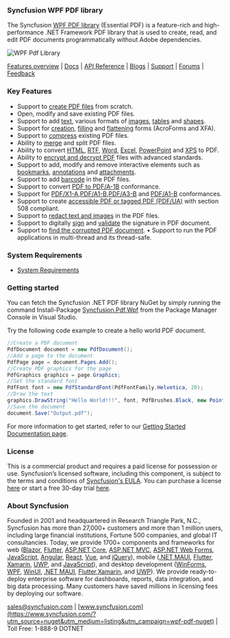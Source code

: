 ### Syncfusion WPF PDF library
The Syncfusion [WPF PDF library](https://www.syncfusion.com/pdf-framework/net?utm_source=nuget&utm_medium=listing&utm_campaign=wpf-pdf-nuget) (Essential PDF) is a feature-rich and high-performance .NET Framework PDF library that is used to create, read, and edit PDF documents programmatically without Adobe dependencies.

![WPF Pdf Library](https://cdn.syncfusion.com/nuget-readme/fileformats/net-pdf-library.png)

[Features overview](https://www.syncfusion.com/pdf-framework/net?utm_source=nuget&utm_medium=listing&utm_campaign=wpf-pdf-nuget) | [Docs](https://help.syncfusion.com/file-formats/pdf/overview?utm_source=nuget&utm_medium=listing&utm_campaign=wpf-pdf-nuget) | [API Reference](https://help.syncfusion.com/cr/file-formats/Syncfusion.Pdf.html?utm_source=nuget&utm_medium=listing&utm_campaign=wpf-pdf-nuget) | [Blogs](https://www.syncfusion.com/blogs/?utm_source=nuget&utm_medium=listing&utm_campaign=wpf-pdf-nuget&s=pdf) | [Support](https://support.syncfusion.com/create?utm_source=nuget&utm_medium=listing&utm_campaign=wpf-pdf-nuget) | [Forums](https://www.syncfusion.com/forums?utm_source=nuget&utm_medium=listing&utm_campaign=wpf-pdf-nuget) | [Feedback](https://www.syncfusion.com/feedback/wpf?utm_source=nuget&utm_medium=listing&utm_campaign=wpf-pdf-nuget)

### Key Features

* Support to [create PDF files](https://help.syncfusion.com/file-formats/pdf/create-pdf-file-in-wpf?utm_source=nuget&utm_medium=listing&utm_campaign=wpf-pdf-nuget) from scratch.
* Open, modify and save existing PDF files.
* Support to add [text](https://help.syncfusion.com/file-formats/pdf/working-with-text?utm_source=nuget&utm_medium=listing&utm_campaign=wpf-pdf-nuget), various formats of [images](https://help.syncfusion.com/file-formats/pdf/working-with-images?utm_source=nuget&utm_medium=listing&utm_campaign=wpf-pdf-nuget), [tables](https://help.syncfusion.com/file-formats/pdf/working-with-tables?utm_source=nuget&utm_medium=listing&utm_campaign=wpf-pdf-nuget) and [shapes](https://help.syncfusion.com/file-formats/pdf/working-with-shapes?utm_source=nuget&utm_medium=listing&utm_campaign=wpf-pdf-nuget).
* Support for [creation](https://help.syncfusion.com/file-formats/pdf/working-with-forms#creating-a-new-pdf-form?utm_source=nuget&utm_medium=listing&utm_campaign=wpf-pdf-nuget), [filling](https://help.syncfusion.com/file-formats/pdf/working-with-forms#filling-form-fields-in-an-existing-pdf-document?utm_source=nuget&utm_medium=listing&utm_campaign=wpf-pdf-nuget) and [flattening](https://help.syncfusion.com/file-formats/pdf/working-with-forms#removing-editing-capability-of-form-fields?utm_source=nuget&utm_medium=listing&utm_campaign=wpf-pdf-nuget) forms (AcroForms and XFA).
* Support to [compress](https://help.syncfusion.com/file-formats/pdf/working-with-compression?utm_source=nuget&utm_medium=listing&utm_campaign=wpf-pdf-nuget) existing PDF files.
* Ability to [merge](https://help.syncfusion.com/file-formats/pdf/merge-documents?utm_source=nuget&utm_medium=listing&utm_campaign=wpf-pdf-nuget) and split PDF files.
* Ability to convert [HTML](https://help.syncfusion.com/file-formats/pdf/working-with-document-conversions#mhtml-to-pdf?utm_source=nuget&utm_medium=listing&utm_campaign=wpf-pdf-nuget), [RTF](https://help.syncfusion.com/file-formats/pdf/working-with-document-conversions#converting-rtf-documents-to-pdf?utm_source=nuget&utm_medium=listing&utm_campaign=wpf-pdf-nuget), [Word](https://help.syncfusion.com/file-formats/pdf/working-with-document-conversions#converting-word-documents-to-pdf?utm_source=nuget&utm_medium=listing&utm_campaign=wpf-pdf-nuget), [Excel](https://help.syncfusion.com/file-formats/pdf/working-with-document-conversions#converting-excel-documents-to-pdf?utm_source=nuget&utm_medium=listing&utm_campaign=wpf-pdf-nuget), [PowerPoint](https://help.syncfusion.com/file-formats/presentation/presentation-to-pdf?utm_source=nuget&utm_medium=listing&utm_campaign=wpf-pdf-nuget) and [XPS](https://help.syncfusion.com/file-formats/pdf/working-with-document-conversions#converting-xps-document-to-pdf?utm_source=nuget&utm_medium=listing&utm_campaign=wpf-pdf-nuget) to PDF.
* Ability to [encrypt and decrypt PDF](https://help.syncfusion.com/file-formats/pdf/working-with-security?utm_source=nuget&utm_medium=listing&utm_campaign=wpf-pdf-nuget) files with advanced standards.
* Support to add, modify and remove interactive elements such as [bookmarks](https://help.syncfusion.com/file-formats/pdf/working-with-bookmarks?utm_source=nuget&utm_medium=listing&utm_campaign=wpf-pdf-nuget), [annotations](https://help.syncfusion.com/file-formats/pdf/working-with-annotations?utm_source=nuget&utm_medium=listing&utm_campaign=wpf-pdf-nuget) and [attachments](https://help.syncfusion.com/file-formats/pdf/working-with-attachments?utm_source=nuget&utm_medium=listing&utm_campaign=wpf-pdf-nuget).
* Support to add [barcode](https://help.syncfusion.com/file-formats/pdf/working-with-barcode?utm_source=nuget&utm_medium=listing&utm_campaign=wpf-pdf-nuget) in the PDF files.
* Support to convert [PDF to PDF/A-1B](https://help.syncfusion.com/file-formats/pdf/working-with-pdf-conformance#converting-pdf-to-pdfa-1b?utm_source=nuget&utm_medium=listing&utm_campaign=wpf-pdf-nuget) conformance.
* Support for [PDF/X1-A](https://help.syncfusion.com/file-formats/pdf/working-with-pdf-conformance#adding-support-for-pdfa-1b-conformance?utm_source=nuget&utm_medium=listing&utm_campaign=wpf-pdf-nuget),[PDF/A1-B](https://help.syncfusion.com/file-formats/pdf/working-with-pdf-conformance#adding-support-for-pdfa-1b-conformance?utm_source=nuget&utm_medium=listing&utm_campaign=wpf-pdf-nuget),[PDF/A3-B](https://help.syncfusion.com/file-formats/pdf/working-with-pdf-conformance#adding-support-for-pdfa-1b-conformance?utm_source=nuget&utm_medium=listing&utm_campaign=wpf-pdf-nuget) and [PDF/A1-B](https://help.syncfusion.com/file-formats/pdf/working-with-pdf-conformance#adding-support-for-pdfa-3b-conformance?utm_source=nuget&utm_medium=listing&utm_campaign=wpf-pdf-nuget) conformances.
* Support to create [accessible PDF or tagged PDF (PDF/UA)](https://help.syncfusion.com/file-formats/pdf/working-with-tagged-pdf?utm_source=nuget&utm_medium=listing&utm_campaign=wpf-pdf-nuget) with section 508 compliant.
* Support to [redact text and images](https://help.syncfusion.com/file-formats/pdf/working-with-redaction?utm_source=nuget&utm_medium=listing&utm_campaign=wpf-pdf-nuget) in the PDF files.
* Support to digitally [sign](https://help.syncfusion.com/file-formats/pdf/working-with-digitalsignature?utm_source=nuget&utm_medium=listing&utm_campaign=wpf-pdf-nuget) and [validate](https://help.syncfusion.com/file-formats/pdf/working-with-digitalsignature?utm_source=nuget&utm_medium=listing&utm_campaign=wpf-pdf-nuget) the signature in PDF document.
* Support to [find the corrupted PDF document](https://help.syncfusion.com/file-formats/pdf/working-with-document#find-corrupted-pdf-document?utm_source=nuget&utm_medium=listing&utm_campaign=wpf-pdf-nuget).
• Support to run the PDF applications in multi-thread and its thread-safe.

### System Requirements

* [System Requirements](https://help.syncfusion.com/file-formats/installation-and-upgrade/system-requirements?utm_source=nuget&utm_medium=listing&utm_campaign=wpf-pdf-nuget)

### Getting started

You can fetch the Syncfusion .NET PDF library NuGet by simply running the command Install-Package [Syncfusion.Pdf.Wpf](https://www.nuget.org/packages/Syncfusion.Pdf.Wpf/?utm_source=nuget&utm_medium=listing&utm_campaign=wpf-pdf-nuget) from the Package Manager Console in Visual Studio.

Try the following code example to create a hello world PDF document.

```csharp
//Create a PDF document
PdfDocument document = new PdfDocument();  
//Add a page to the document
PdfPage page = document.Pages.Add();  
//Create PDF graphics for the page
PdfGraphics graphics = page.Graphics;  
//Set the standard font
PdfFont font = new PdfStandardFont(PdfFontFamily.Helvetica, 20);  
//Draw the text
graphics.DrawString("Hello World!!!", font, PdfBrushes.Black, new PointF(0, 0));
//Save the document  
document.Save("Output.pdf"); 
```

For more information to get started, refer to our [Getting Started Documentation page](https://help.syncfusion.com/file-formats/pdf/create-pdf-file-in-c-sharp-vb-net??utm_source=nuget&utm_medium=listing&utm_campaign=wpf-pdf-nuget).

### License

This is a commercial product and requires a paid license for possession or use. Syncfusion’s licensed software, including this component, is subject to the terms and conditions of [Syncfusion's EULA](https://www.syncfusion.com/eula/es/?utm_source=nuget&utm_medium=listing&utm_campaign=wpf-pdf-nuget). You can purchase a license [here](https://www.syncfusion.com/sales/products?utm_source=nuget&utm_medium=listing&utm_campaign=wpf-pdf-nuget) or start a free 30-day trial [here](https://www.syncfusion.com/account/manage-trials/start-trials?utm_source=nuget&utm_medium=listing&utm_campaign=wpf-pdf-nuget).

### About Syncfusion

Founded in 2001 and headquartered in Research Triangle Park, N.C., Syncfusion has more than 27,000+ customers and more than 1 million users, including large financial institutions, Fortune 500 companies, and global IT consultancies.
Today, we provide 1700+ components and frameworks for web ([Blazor](https://www.syncfusion.com/blazor-components?utm_source=nuget&utm_medium=listing&utm_campaign=wpf-pdf-nuget), [Flutter](https://www.syncfusion.com/flutter-widgets?utm_source=nuget&utm_medium=listing&utm_campaign=wpf-pdf-nuget), [ASP.NET Core](https://www.syncfusion.com/aspnet-core-ui-controls?utm_source=nuget&utm_medium=listing&utm_campaign=wpf-pdf-nuget), [ASP.NET MVC](https://www.syncfusion.com/aspnet-mvc-ui-controls?utm_source=nuget&utm_medium=listing&utm_campaign=wpf-pdf-nuget), [ASP.NET Web Forms](https://www.syncfusion.com/jquery/aspnet-webforms-ui-controls?utm_source=nuget&utm_medium=listing&utm_campaign=wpf-pdf-nuget), [JavaScript](https://www.syncfusion.com/javascript-ui-controls?utm_source=nuget&utm_medium=listing&utm_campaign=wpf-pdf-nuget), [Angular](https://www.syncfusion.com/angular-ui-components?utm_source=nuget&utm_medium=listing&utm_campaign=wpf-pdf-nuget), [React](https://www.syncfusion.com/react-ui-components?utm_source=nuget&utm_medium=listing&utm_campaign=wpf-pdf-nuget), [Vue](https://www.syncfusion.com/vue-ui-components?utm_source=nuget&utm_medium=listing&utm_campaign=wpf-pdf-nuget), and [jQuery](https://www.syncfusion.com/jquery-ui-widgets?utm_source=nuget&utm_medium=listing&utm_campaign=wpf-pdf-nuget)), mobile ([.NET MAUI](https://www.syncfusion.com/maui-controls?utm_source=nuget&utm_medium=listing&utm_campaign=wpf-pdf-nuget), [Flutter](https://www.syncfusion.com/flutter-widgets?utm_source=nuget&utm_medium=listing&utm_campaign=wpf-pdf-nuget), [Xamarin](https://www.syncfusion.com/xamarin-ui-controls?utm_source=nuget&utm_medium=listing&utm_campaign=wpf-pdf-nuget), [UWP](https://www.syncfusion.com/uwp-ui-controls?utm_source=nuget&utm_medium=listing&utm_campaign=wpf-pdf-nuget), and [JavaScript](https://www.syncfusion.com/javascript-ui-controls?utm_source=nuget&utm_medium=listing&utm_campaign=wpf-pdf-nuget)), and desktop development ([WinForms](https://www.syncfusion.com/winforms-ui-controls?utm_source=nuget&utm_medium=listing&utm_campaign=wpf-pdf-nuget), [WPF](https://www.syncfusion.com/wpf-controls?utm_source=nuget&utm_medium=listing&utm_campaign=wpf-pdf-nuget), [WinUI](https://www.syncfusion.com/winui-controls?utm_source=nuget&utm_medium=listing&utm_campaign=wpf-pdf-nuget), [.NET MAUI](https://www.syncfusion.com/maui-controls?utm_source=nuget&utm_medium=listing&utm_campaign=wpf-pdf-nuget), [Flutter](https://www.syncfusion.com/flutter-widgets?utm_source=nuget&utm_medium=listing&utm_campaign=wpf-pdf-nuget),[Xamarin](https://www.syncfusion.com/xamarin-ui-controls?utm_source=nuget&utm_medium=listing&utm_campaign=wpf-pdf-nuget), and [UWP](https://www.syncfusion.com/uwp-ui-controls?utm_source=nuget&utm_medium=listing&utm_campaign=wpf-pdf-nuget)). We provide ready-to-deploy enterprise software for dashboards, reports, data integration, and big data processing. Many customers have saved millions in licensing fees by deploying our software.

[sales@syncfusion.com](mailto:sales@syncfusion.com?Subject=Syncfusion%20WPF%20pdf%20-%20NuGet) | [www.syncfusion.com](https://www.syncfusion.com/?utm_source=nuget&utm_medium=listing&utm_campaign=wpf-pdf-nuget) | Toll Free: 1-888-9 DOTNET
